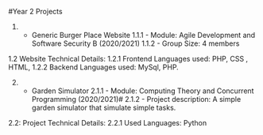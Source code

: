 #Year 2 Projects
1. -  Generic Burger Place Website
   1.1.1 - Module: Agile Development and Software Security B (2020/2021)
   1.1.2 - Group Size: 4 members
   
1.2 Website Technical Details:
  1.2.1 Frontend Languages used: PHP, CSS , HTML,
  1.2.2 Backend  Languages used: MySql, PHP.

2. - Garden Simulator
  2.1.1 - Module: Computing Theory and Concurrent Programming (2020/2021)#
  2.1.2 - Project description: A simple garden simulator that simulate simple tasks.
 
2.2: Project Technical Details:
 2.2.1 Used Languages: Python
